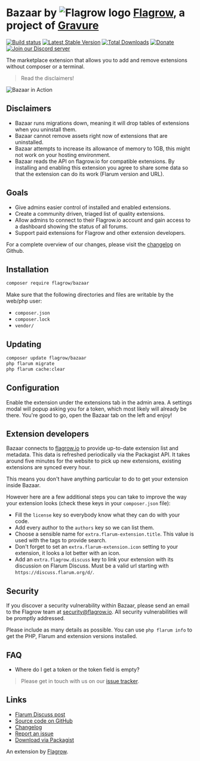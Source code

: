 # Bazaar by ![Flagrow logo](https://avatars0.githubusercontent.com/u/16413865?v=3&s=20) [Flagrow](https://discuss.flarum.org/d/1832-flagrow-extension-developer-group), a project of [Gravure](https://gravure.io/)

[![Build status](https://travis-ci.org/flagrow/bazaar.svg?branch=master)](https://travis-ci.org/flagrow/bazaar) [![Latest Stable Version](https://img.shields.io/packagist/v/flagrow/bazaar.svg)](https://packagist.org/packages/flagrow/bazaar) [![Total Downloads](https://img.shields.io/packagist/dt/flagrow/bazaar.svg)](https://packagist.org/packages/flagrow/bazaar) [![Donate](https://img.shields.io/badge/patreon-support-yellow.svg)](https://www.patreon.com/flagrow) [![Join our Discord server](https://discordapp.com/api/guilds/240489109041315840/embed.png)](https://flagrow.io/join-discord)

The marketplace extension that allows you to add and remove extensions without composer or a terminal.

> Read the disclaimers!

![Bazaar in Action](https://discuss.hyn.me/assets/bazaar.gif)

## Disclaimers

- Bazaar runs migrations down, meaning it will drop tables of extensions when you uninstall them.
- Bazaar cannot remove assets right now of extensions that are uninstalled.
- Bazaar attempts to increase its allowance of memory to 1GB, this might not work on your hosting environment.
- Bazaar reads the API on flagrow.io for compatible extensions. By installing and enabling this extension you agree to share some data so that the extension can do its work (Flarum version and URL).

## Goals

- Give admins easier control of installed and enabled extensions.
- Create a community driven, triaged list of quality extensions.
- Allow admins to connect to their Flagrow.io account and gain access to a dashboard showing the status of all forums.
- Support paid extensions for Flagrow and other extension developers.

For a complete overview of our changes, please visit the [changelog](https://github.com/flagrow/bazaar/blob/master/CHANGELOG.md) on Github.

## Installation

```bash
composer require flagrow/bazaar
```

Make sure that the following directories and files are writable by the web/php user:

- `composer.json`
- `composer.lock`
- `vendor/`

## Updating

```bash
composer update flagrow/bazaar
php flarum migrate
php flarum cache:clear
```

## Configuration

Enable the extension under the extensions tab in the admin area. A settings modal will popup asking you for a token, which most likely will already be there. You're good to go, open the Bazaar tab on the left and enjoy!

## Extension developers

Bazaar connects to [flagrow.io](https://flagrow.io/) to provide up-to-date extension list and metadata.
This data is refreshed periodically via the Packagist API. It takes around five minutes for the
website to pick up new extensions, existing extensions are synced every hour.

This means you don't have anything particular to do to get your extension inside Bazaar.

However here are a few additional steps you can take to improve the way your extension looks (check these keys in your `composer.json` file):

- Fill the `license` key so everybody know what they can do with your code.
- Add every author to the `authors` key so we can list them.
- Choose a sensible name for `extra.flarum-extension.title`. This value is used with the tags to provide search.
- Don't forget to set an `extra.flarum-extension.icon` setting to your extension, it looks a lot better with an icon.
- Add an `extra.flagrow.discuss` key to link your extension with its discussion on Flarum Discuss. Must be a valid url starting with `https://discuss.flarum.org/d/`.

## Security

If you discover a security vulnerability within Bazaar, please send an email to the Flagrow team at security@flagrow.io. All security vulnerabilities will be promptly addressed.

Please include as many details as possible. You can use `php flarum info` to get the PHP, Flarum and extension versions installed.

## FAQ

- Where do I get a token or the token field is empty?

> Please get in touch with us on our [issue tracker](https://github.com/flagrow/bazaar/issues).

## Links

- [Flarum Discuss post](https://discuss.flarum.org/d/5151)
- [Source code on GitHub](https://github.com/flagrow/bazaar)
- [Changelog](https://github.com/flagrow/bazaar/blob/master/CHANGELOG.md)
- [Report an issue](https://github.com/flagrow/bazaar/issues)
- [Download via Packagist](https://packagist.org/packages/flagrow/bazaar)

An extension by [Flagrow](https://flagrow.io/).
